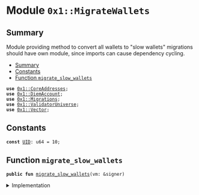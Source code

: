 
<a name="0x1_MigrateWallets"></a>

# Module `0x1::MigrateWallets`


<a name="@Summary_0"></a>

## Summary

Module providing method to convert all wallets to "slow wallets"
migrations should have own module, since imports can cause dependency cycling.


-  [Summary](#@Summary_0)
-  [Constants](#@Constants_1)
-  [Function `migrate_slow_wallets`](#0x1_MigrateWallets_migrate_slow_wallets)


<pre><code><b>use</b> <a href="CoreAddresses.md#0x1_CoreAddresses">0x1::CoreAddresses</a>;
<b>use</b> <a href="DiemAccount.md#0x1_DiemAccount">0x1::DiemAccount</a>;
<b>use</b> <a href="Migrations.md#0x1_Migrations">0x1::Migrations</a>;
<b>use</b> <a href="ValidatorUniverse.md#0x1_ValidatorUniverse">0x1::ValidatorUniverse</a>;
<b>use</b> <a href="../../../../../../move-stdlib/docs/Vector.md#0x1_Vector">0x1::Vector</a>;
</code></pre>



<a name="@Constants_1"></a>

## Constants


<a name="0x1_MigrateWallets_UID"></a>



<pre><code><b>const</b> <a href="Migrations.md#0x1_MigrateWallets_UID">UID</a>: u64 = 10;
</code></pre>



<a name="0x1_MigrateWallets_migrate_slow_wallets"></a>

## Function `migrate_slow_wallets`



<pre><code><b>public</b> <b>fun</b> <a href="Migrations.md#0x1_MigrateWallets_migrate_slow_wallets">migrate_slow_wallets</a>(vm: &signer)
</code></pre>



<details>
<summary>Implementation</summary>


<pre><code><b>public</b> <b>fun</b> <a href="Migrations.md#0x1_MigrateWallets_migrate_slow_wallets">migrate_slow_wallets</a>(vm: &signer) {
  <a href="CoreAddresses.md#0x1_CoreAddresses_assert_diem_root">CoreAddresses::assert_diem_root</a>(vm);
  <b>if</b> (!<a href="Migrations.md#0x1_Migrations_has_run">Migrations::has_run</a>(<a href="Migrations.md#0x1_MigrateWallets_UID">UID</a>)) {
    <b>let</b> vec_addr = <a href="ValidatorUniverse.md#0x1_ValidatorUniverse_get_eligible_validators">ValidatorUniverse::get_eligible_validators</a>(vm);
    // TODO: how <b>to</b> get other accounts?

    // tag all accounts <b>as</b> slow wallets
    <b>let</b> len = <a href="../../../../../../move-stdlib/docs/Vector.md#0x1_Vector_length">Vector::length</a>&lt;address&gt;(&vec_addr);
    <b>let</b> i = 0;
    <b>while</b> (i &lt; len) {
      <b>let</b> addr = *<a href="../../../../../../move-stdlib/docs/Vector.md#0x1_Vector_borrow">Vector::borrow</a>&lt;address&gt;(&vec_addr, i);
      <a href="DiemAccount.md#0x1_DiemAccount_vm_migrate_slow_wallet">DiemAccount::vm_migrate_slow_wallet</a>(vm, addr);
      i = i + 1;
    };
    <a href="Migrations.md#0x1_Migrations_push">Migrations::push</a>(vm, <a href="Migrations.md#0x1_MigrateWallets_UID">UID</a>, b"<a href="Migrations.md#0x1_MigrateWallets">MigrateWallets</a>");
  };
}
</code></pre>



</details>


[//]: # ("File containing references which can be used from documentation")
[ACCESS_CONTROL]: https://github.com/diem/dip/blob/main/dips/dip-2.md
[ROLE]: https://github.com/diem/dip/blob/main/dips/dip-2.md#roles
[PERMISSION]: https://github.com/diem/dip/blob/main/dips/dip-2.md#permissions
